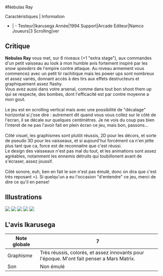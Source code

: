 #Nebulas Ray

Caractéristiques | Information
- | -
Testeur|Ikarusega
Année|1994
Support|Arcade
Editeur|Namco
Joueurs|3
Scrolling|ver

## Critique
<b>Nebulas Ray</b> vous met, sur 6 niveaux (+1 "extra stage"),  aux commandes d'un petit vaisseau au look à mon humble avis fortement inspiré par les <i>snow speeders</i> de l'empire contre attaque. Au niveau armement vous commencez avec un petit tir rachitique mais les power ups sont nombreux et assez variés, donnant accès à des tirs aux effets destructeurs et graphiquement assez flashy. <br/>Vous avez aussi dans votre arsenal, comme dans tout bon shoot them up qui se respecte, des bombes, dont l'efficacité est par contre moyenne a mon gout.<br/><br/>Le jeu est en scrolling vertical mais avec une possibilité de "décalage" horizontal si j'ose dire : autrement dit quand vous vous collez sur le côté de l'ecran, il se décale sur quelques centimètres. Je ne vois du coup pas bien l'interet de ne pas l'avoir fait en plein écran ce jeu, mais bon, passons...<br/><br/>Côté visuel, les graphismes sont plutôt réussis, 2D pour les décors, et sorte de pseudo 3D pour les vaisseaux, et si aujourd'hui forcément ca n'en jette plus tant que ca, force est de reconnaitre que c'est réussi. <br/>Le design des vaisseaux n'est pas mal du tout, et les animations sont assez agréables, notamment les ennemis détruits qui toubillonent avant de s'écraser, assez joussif.<br/><br/>Côté sonore, euh, ben en fait le son n'est pas émulé, donc on dira que c'est très reposant =). Si quelqu'un a eu l'occasion "d'entendre" ce jeu, merci de dire ce qu'il en pense!

## Illustrations
![](http://www.shmup.com/images/thumbs/img_fiche_1_794.gif)
![](http://www.shmup.com/images/thumbs/img_fiche_2_794.gif)
![](http://www.shmup.com/images/thumbs/)
![](http://www.shmup.com/images/thumbs/)
![](http://www.shmup.com/images/thumbs/)

## L'avis Ikarusega
Note globale|7
-|-
Graphisme|Très réussis, colorés, et assez innovants pour l'époque. M'ont fait penser a Mars Matrix.
Son|Non émulé
